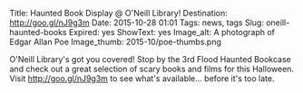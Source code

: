 Title: Haunted Book Display @ O'Neill Library! 
Destination: http://goo.gl/nJ9g3m
Date: 2015-10-28 01:01 
Tags: news, tags 
Slug: oneill-haunted-books 
Expired: yes
ShowText: yes
Image_alt: A photograph of Edgar Allan Poe
Image_thumb: 2015-10/poe-thumbs.png

O'Neill Library's got you covered! Stop by the 3rd Flood Haunted Bookcase and check out a great selection of scary books and films for this Halloween. Visit http://goo.gl/nJ9g3m to see what's available... before it's too late. 
